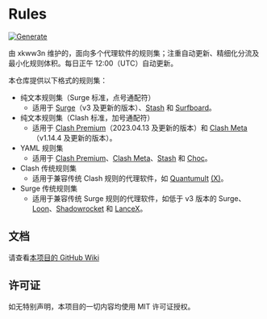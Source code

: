 # Rules
[![Generate](https://github.com/xkww3n/Rules/actions/workflows/main.yml/badge.svg)](https://github.com/xkww3n/Rules/actions/workflows/main.yml)

由 xkww3n 维护的，面向多个代理软件的规则集；注重自动更新、精细化分流及最小化规则体积。每日正午 12:00（UTC）自动更新。

本仓库提供以下格式的规则集：
- 纯文本规则集（Surge 标准，点号通配符）
  - 适用于 [Surge](https://nssurge.com/)（v3 及更新的版本）、[Stash](https://stash.ws/) 和 [Surfboard](https://getsurfboard.com)。
- 纯文本规则集（Clash 标准，加号通配符）
  - 适用于 [Clash Premium](https://dreamacro.github.io/clash/premium/introduction.html)（2023.04.13 及更新的版本）和 [Clash Meta](https://github.com/MetaCubeX/Clash.Meta/)（v1.14.4 及更新的版本）。
- YAML 规则集
  - 适用于 [Clash Premium](https://dreamacro.github.io/clash/premium/introduction.html)、[Clash Meta](https://github.com/MetaCubeX/Clash.Meta/)、[Stash](https://stash.ws/) 和 [Choc](https://apps.apple.com/us/app/choc/id1582542227)。
- Clash 传统规则集
  - 适用于兼容传统 Clash 规则的代理软件，如 [Quantumult](https://quantumult.app/) [(X)](https://quantumult.app/x/)。
- Surge 传统规则集
  - 适用于兼容传统 Surge 规则的代理软件，如低于 v3 版本的 Surge、[Loon](https://www.nsloon.com/)、[Shadowrocket](https://apps.apple.com/us/app/shadowrocket/id932747118) 和 [LanceX](https://shadowboat.app/lancex/)。

## 文档
请查看[本项目的 GitHub Wiki](https://github.com/xkww3n/Rules/wiki)

## 许可证
如无特别声明，本项目的一切内容均使用 MIT 许可证授权。

